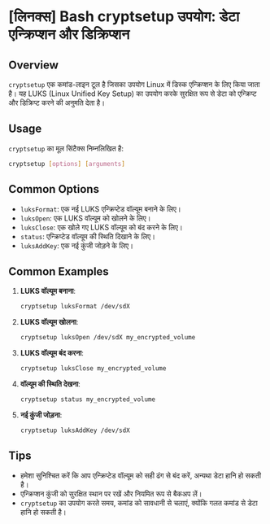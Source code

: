 # [लिनक्स] Bash cryptsetup उपयोग: डेटा एन्क्रिप्शन और डिक्रिप्शन

## Overview
`cryptsetup` एक कमांड-लाइन टूल है जिसका उपयोग Linux में डिस्क एन्क्रिप्शन के लिए किया जाता है। यह LUKS (Linux Unified Key Setup) का उपयोग करके सुरक्षित रूप से डेटा को एन्क्रिप्ट और डिक्रिप्ट करने की अनुमति देता है। 

## Usage
`cryptsetup` का मूल सिंटैक्स निम्नलिखित है:

```bash
cryptsetup [options] [arguments]
```

## Common Options
- `luksFormat`: एक नई LUKS एन्क्रिप्टेड वॉल्यूम बनाने के लिए।
- `luksOpen`: एक LUKS वॉल्यूम को खोलने के लिए।
- `luksClose`: एक खोले गए LUKS वॉल्यूम को बंद करने के लिए।
- `status`: एन्क्रिप्टेड वॉल्यूम की स्थिति दिखाने के लिए।
- `luksAddKey`: एक नई कुंजी जोड़ने के लिए।

## Common Examples
1. **LUKS वॉल्यूम बनाना**:
   ```bash
   cryptsetup luksFormat /dev/sdX
   ```

2. **LUKS वॉल्यूम खोलना**:
   ```bash
   cryptsetup luksOpen /dev/sdX my_encrypted_volume
   ```

3. **LUKS वॉल्यूम बंद करना**:
   ```bash
   cryptsetup luksClose my_encrypted_volume
   ```

4. **वॉल्यूम की स्थिति देखना**:
   ```bash
   cryptsetup status my_encrypted_volume
   ```

5. **नई कुंजी जोड़ना**:
   ```bash
   cryptsetup luksAddKey /dev/sdX
   ```

## Tips
- हमेशा सुनिश्चित करें कि आप एन्क्रिप्टेड वॉल्यूम को सही ढंग से बंद करें, अन्यथा डेटा हानि हो सकती है।
- एन्क्रिप्शन कुंजी को सुरक्षित स्थान पर रखें और नियमित रूप से बैकअप लें।
- `cryptsetup` का उपयोग करते समय, कमांड को सावधानी से चलाएं, क्योंकि गलत कमांड से डेटा हानि हो सकती है।